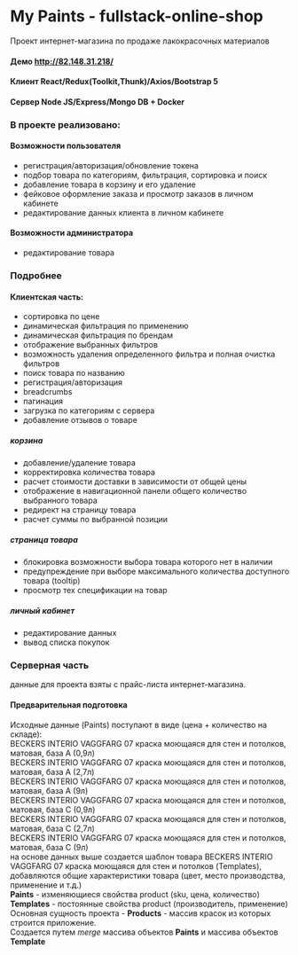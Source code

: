 # My Paints  - fullstack-online-shop

 Проект интернет-магазина по продаже лакокрасочных материалов
 #### Демо http://82.148.31.218/
 #### Клиент React/Redux(Toolkit,Thunk)/Axios/Bootstrap 5
 #### Сервер Node JS/Express/Mongo DB + Docker
 ### В проекте реализовано:
 #### Возможности пользователя
 - регистрация/авторизация/обновление токена
 - подбор товара по категориям, фильтрация, сортировка и поиск
 - добавление товара в корзину и его удаление
 - фейковое оформление заказа и просмотр заказов в личном кабинете
 - редактирование данных клиента в личном кабинете
  #### Возможности администратора
  - редактирование товара
 ### Подробнее
 #### Клиентская часть:
 - сортировка по цене
 - динамическая фильтрация по применению
 - динамическая фильтрация по брендам
 - отображение выбранных фильтров
 - возможность удаления определенного фильтра и полная очистка фильтров
 - поиск товара по названию
 - регистрация/авторизация
 - breadcrumbs
 - пагинация
 - загрузка по категориям с сервера
 - добавление отзывов о товаре
 ##### корзина
 - добавление/удаление товара
 - корректировка количества товара
 - расчет стоимости доставки в зависимости от общей цены
 - отображение в навигационной панели общего количество выбранного товара
 - редирект на страницу товара
 - расчет суммы по выбранной позиции
 ##### страница товара
 - блокировка возможности выбора товара которого нет в наличии
 - предупреждение при выборе максимального количества доступного товара (tooltip)
 - просмотр тех спецификации на товар 
 ##### личный кабинет
 - редактирование данных
 - вывод списка покупок
### Серверная часть
данные для проекта взяты с прайс-листа интернет-магазина.
#### Предварительная подготовка
Исходные данные (Paints) поступают в виде (цена + количество на складе):  
BECKERS INTERIO VAGGFARG 07 краска моющаяся для стен и потолков, матовая, база A (0,9л)  
BECKERS INTERIO VAGGFARG 07 краска моющаяся для стен и потолков, матовая, база A (2,7л)  
BECKERS INTERIO VAGGFARG 07 краска моющаяся для стен и потолков, матовая, база A (9л)  
BECKERS INTERIO VAGGFARG 07 краска моющаяся для стен и потолков, матовая, база C (0,9л)  
BECKERS INTERIO VAGGFARG 07 краска моющаяся для стен и потолков, матовая, база C (2,7л)  
BECKERS INTERIO VAGGFARG 07 краска моющаяся для стен и потолков, матовая, база C (9л)  
на основе данных выше создается шаблон товара BECKERS INTERIO VAGGFARG 07 краска моющаяся для стен и потолков (Templates), добавляются общие характеристики товара (цвет, место производства, применение и т.д.)  
**Paints** - изменяющиеся свойства product (sku, цена, количество)  
**Templates** - постоянные свойства product (производитель, применение)  
 Основная сущность проекта - **Products** - массив красок из которых строится приложение.  
 Создается путем _merge_ массива объектов **Paints** и массива объектов **Template**



